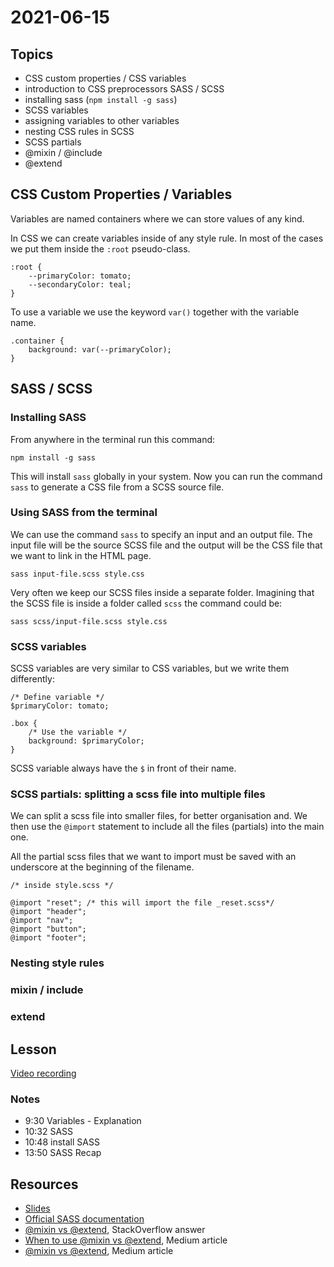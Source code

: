 # 2021-06-15

## Topics

- CSS custom properties / CSS variables
- introduction to CSS preprocessors SASS / SCSS
- installing sass (`npm install -g sass`)
- SCSS variables
- assigning variables to other variables
- nesting CSS rules in SCSS
- SCSS partials
- @mixin / @include 
- @extend

## CSS Custom Properties / Variables

Variables are named containers where we can store values of any kind.

In CSS we can create variables inside of any style rule. In most of the cases we put them inside the `:root` pseudo-class.

```
:root {
    --primaryColor: tomato;
    --secondaryColor: teal;
}
```

To use a variable we use the keyword `var()` together with the variable name.


```
.container {
    background: var(--primaryColor);
}
```

## SASS / SCSS

### Installing SASS

From anywhere in the terminal run this command:

`npm install -g sass`

This will install `sass` globally in your system. Now you can run the command `sass` to generate a CSS file from a SCSS source file.

### Using SASS from the terminal

We can use the command `sass` to specify an input and an output file. The input file will be the source SCSS file and the output will be the CSS file that we want to link in the HTML page.

`sass input-file.scss style.css`

Very often we keep our SCSS files inside a separate folder. Imagining that the SCSS file is inside a folder called `scss` the command could be:

`sass scss/input-file.scss style.css`

### SCSS variables

SCSS variables are very similar to CSS variables, but we write them differently:

```
/* Define variable */
$primaryColor: tomato;

.box {
    /* Use the variable */
    background: $primaryColor;
}
```

SCSS variable always have the `$` in front of their name.

### SCSS partials: splitting a scss file into multiple files

We can split a scss file into smaller files, for better organisation and. We then use the `@import` statement to include all the files (partials) into the main one.

All the partial scss files that we want to import must be saved with an underscore at the beginning of the filename.

```
/* inside style.scss */

@import "reset"; /* this will import the file _reset.scss*/
@import "header";
@import "nav";
@import "button";
@import "footer";
```

### Nesting style rules 

### mixin / include

### extend

## Lesson

[Video recording](https://drive.google.com/file/d/1y7xiKnE4oyK8pPX2R1RDgAisuiS72hT3/view?usp=sharing)

### Notes

- 9:30 Variables - Explanation
- 10:32 SASS 
- 10:48 install SASS
- 13:50 SASS Recap 


## Resources

- [Slides](../../slides/UIB-scss.pdf)
- [Official SASS documentation](https://sass-lang.com/documentation)
- [@mixin vs @extend](https://stackoverflow.com/a/30744854), StackOverflow answer
- [When to use @mixin vs @extend](https://medium.com/stories-from-the-keen/when-to-use-extends-vs-mixins-in-sass-b09d55abd53), Medium article
- [@mixin vs @extend](https://kirillibrahim.medium.com/sass-mixin-vs-extend-ac4dfb9892c4), Medium article